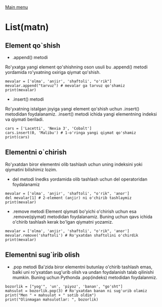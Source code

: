 [Main menu](/README.md)

# List(matn)

## Element qo`shish

- .append() metodi

Ro'yxatga yangi element qo'shishning oson usuli bu .append() metodi yordamida ro'yxatning oxiriga qiymat qo'shish.

```
mevalar = ['olma', 'anjir', 'shaftoli', "o'rik"]
mevalar.append("tarvuz") # mevalar ga tarvuz qo'shamiz
print(mevalar)
```

- .insert() metodi

Ro'yxatning istalgan joyiga yangi element qo'shish uchun .insert() metodidan foydalanamiz. .insert() metodi ichida yangi elementning indeksi va qiymati beriladi.

```
cars = ['Lacetti', 'Nexia 3', 'Cobalt']
cars.insert(0, 'Malibu') # 1-o'ringa yangi qiymat qo'shamiz
print(cars)
```

## Elementni o`chirish

Ro'yxatdan biror elementni olib tashlash uchun uning indeksini yoki qiymatini bilishimiz lozim.

- del metodi
  Inedks yordamida olib tashlash uchun del operatoridan foydalanamiz

```
mevalar = ['olma', 'anjir', 'shaftoli', "o'rik", 'anor']
del mevalar[1] # 2-element (anjir) ni o'chirib tashlaymiz
print(mevalar)
```

- .remove metodi
  Element qiymati bo'yichi o'chirish uchun esa .remove(qiymat) metodidan foydalanamiz. Buning uchun qavs ichida o'chirib tashlash kerak bo'lgan qiymatni yozamiz.

```
mevalar = ['olma', 'anjir', 'shaftoli', "o'rik", 'anor']
mevalar.remove('shaftoli') # Ro'yxatdan shaftolini o'chirdik
print(mevalar)
```

## Elementni sug`irib olish

- .pop metodi
  Ba'zida biror elementni butunlay o'chirib tashlash emas, balki uni ro'yxatdan sug'urib olish va undan foydalanish talab qilinishi mumkin. Buning uchun Pythonda .pop(indeks) metodidan foydalanmiz.

```
bozorlik = ["yog'", 'un', 'piyoz', 'banan', "go'sht"]
mahsulot = bozorlik.pop(3) # Ro'yxatdan banan ni sug'urib olamiz
print("Men " + mahsulot + " sotib oldim")
print("Olinmagan mahsulotlar: ", bozorlik)
```
